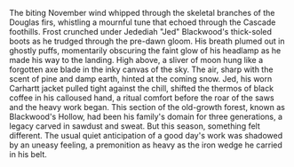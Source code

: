 The biting November wind whipped through the skeletal branches of the Douglas firs, whistling a mournful tune that echoed through the Cascade foothills.  Frost crunched under Jedediah "Jed" Blackwood's thick-soled boots as he trudged through the pre-dawn gloom.  His breath plumed out in ghostly puffs, momentarily obscuring the faint glow of his headlamp as he made his way to the landing.  High above, a sliver of moon hung like a forgotten axe blade in the inky canvas of the sky. The air, sharp with the scent of pine and damp earth, hinted at the coming snow. Jed, his worn Carhartt jacket pulled tight against the chill, shifted the thermos of black coffee in his calloused hand, a ritual comfort before the roar of the saws and the heavy work began.  This section of the old-growth forest, known as Blackwood's Hollow, had been his family's domain for three generations, a legacy carved in sawdust and sweat.  But this season, something felt different. The usual quiet anticipation of a good day's work was shadowed by an uneasy feeling, a premonition as heavy as the iron wedge he carried in his belt.
